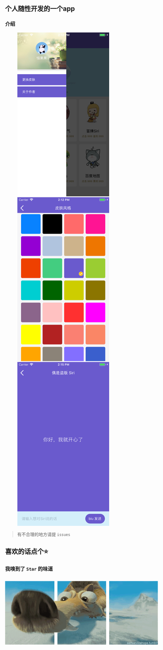 
## 个人随性开发的一个app

### 介绍

<figure class="third">
    <img src="https://github.com/gitSirzh/Nostalgia/blob/master/z_view/img/introduce/userCore.png" width="300">
    <img src="https://github.com/gitSirzh/Nostalgia/blob/master/z_view/img/introduce/colorStyle.png" width="300">
    <img src="https://github.com/gitSirzh/Nostalgia/blob/master/z_view/img/introduce/ai.png" width="300">
</figure>


> 有不合理的地方请提 `issues`


## 喜欢的话点个⭐️
### 我嗅到了 `Star` 的味道
## ![](https://github.com/gitSirzh/Nostalgia/blob/master/z_view/img/introduce/%E5%86%B0%E6%B2%B3%E4%B8%96%E7%BA%AA-%E6%9D%BE%E9%BC%A0.gif)
